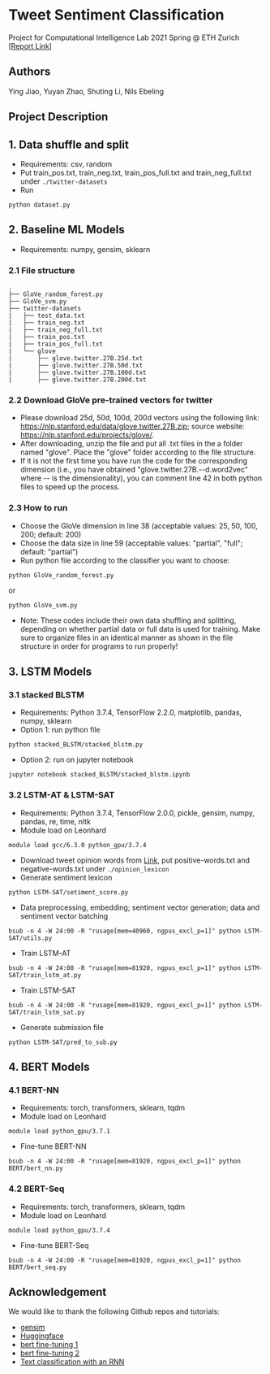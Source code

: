 # Tweet Sentiment Classification
Project for Computational Intelligence Lab 2021 Spring @ ETH Zurich [[Report Link]()] <br/>

## Authors
Ying Jiao, Yuyan Zhao, Shuting Li, Nils Ebeling
## Project Description



## 1. Data shuffle and split
- Requirements: csv, random
- Put train_pos.txt, train_neg.txt, train_pos_full.txt and train_neg_full.txt under ```./twitter-datasets```
- Run
```
python dataset.py
```

## 2. Baseline ML Models
- Requirements: numpy, gensim, sklearn

### 2.1 File structure
```
.
├── GloVe_random_forest.py
├── GloVe_svm.py
├── twitter-datasets
|   ├── test_data.txt
|   ├── train_neg.txt
|   ├── train_neg_full.txt
|   ├── train_pos.txt
|   ├── train_pos_full.txt
|   └── glove
|       ├── glove.twitter.27B.25d.txt
|       ├── glove.twitter.27B.50d.txt
|       ├── glove.twitter.27B.100d.txt
|       ├── glove.twitter.27B.200d.txt
```

### 2.2 Download GloVe pre-trained vectors for twitter
- Please download 25d, 50d, 100d, 200d vectors using the following link: https://nlp.stanford.edu/data/glove.twitter.27B.zip; source website: https://nlp.stanford.edu/projects/glove/.
- After downloading, unzip the file and put all .txt files in the a folder named "glove". Place the "glove" folder according to the file structure.
- If it is not the first time you have run the code for the corresponding dimension (i.e., you have obtained "glove.twitter.27B.--d.word2vec" where -- is the dimensionality), you can comment line 42 in both python files to speed up the process.

### 2.3 How to run
- Choose the GloVe dimension in line 38 (acceptable values: 25, 50, 100, 200; default: 200)
- Choose the data size in line 59 (acceptable values: "partial", "full"; default: "partial")
- Run python file according to the classifier you want to choose:
```
python GloVe_random_forest.py
```
or
```
python GloVe_svm.py
```
- Note: These codes include their own data shuffling and splitting, depending on whether partial data or full data is used for training. Make sure to organize files in an identical manner as shown in the file structure in order for programs to run properly!

## 3. LSTM Models

### 3.1 stacked BLSTM
- Requirements: Python 3.7.4, TensorFlow 2.2.0, matplotlib, pandas, numpy, sklearn
- Option 1: run python file
```
python stacked_BLSTM/stacked_blstm.py
```
- Option 2: run on jupyter notebook
```
jupyter notebook stacked_BLSTM/stacked_blstm.ipynb
```

### 3.2 LSTM-AT & LSTM-SAT
- Requirements: Python 3.7.4, TensorFlow 2.0.0, pickle, gensim, numpy, pandas, re, time, nltk
- Module load on Leonhard
```
module load gcc/6.3.0 python_gpu/3.7.4
```
- Download tweet opinion words from [Link](https://www.kaggle.com/nltkdata/opinion-lexicon), put positive-words.txt and negative-words.txt under ```./opinion_lexicon```
- Generate sentiment lexicon
```
python LSTM-SAT/setiment_score.py
```
- Data preprocessing, embedding; sentiment vector generation; data and sentiment vector batching
```
bsub -n 4 -W 24:00 -R "rusage[mem=40960, ngpus_excl_p=1]" python LSTM-SAT/utils.py
```
- Train LSTM-AT
```
bsub -n 4 -W 24:00 -R "rusage[mem=81920, ngpus_excl_p=1]" python LSTM-SAT/train_lstm_at.py
```
- Train LSTM-SAT
```
bsub -n 4 -W 24:00 -R "rusage[mem=81920, ngpus_excl_p=1]" python LSTM-SAT/train_lstm_sat.py
```
- Generate submission file
```
python LSTM-SAT/pred_to_sub.py
```

## 4. BERT Models

### 4.1 BERT-NN
- Requirements: torch, transformers, sklearn, tqdm
- Module load on Leonhard
```
module load python_gpu/3.7.1
```
- Fine-tune BERT-NN
```
bsub -n 4 -W 24:00 -R "rusage[mem=81920, ngpus_excl_p=1]" python BERT/bert_nn.py
```

### 4.2 BERT-Seq
- Requirements: torch, transformers, sklearn, tqdm
- Module load on Leonhard
```
module load python_gpu/3.7.4
```
- Fine-tune BERT-Seq
```
bsub -n 4 -W 24:00 -R "rusage[mem=81920, ngpus_excl_p=1]" python BERT/bert_seq.py
```

## Acknowledgement
We would like to thank the following Github repos and tutorials: <br/>
- [gensim](https://github.com/RaRe-Technologies/gensim)
- [Huggingface](https://huggingface.co/)
- [bert fine-tuning 1](https://mccormickml.com/2019/07/22/BERT-fine-tuning/)
- [bert fine-tuning 2](https://skimai.com/fine-tuning-bert-for-sentiment-analysis/)
- [Text classification with an RNN](https://www.tensorflow.org/text/tutorials/text_classification_rnn)
